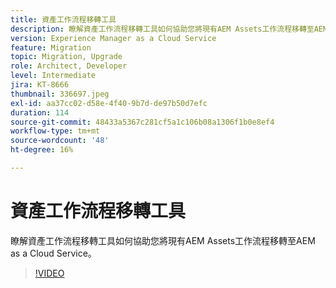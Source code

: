 ```yaml
---
title: 資產工作流程移轉工具
description: 瞭解資產工作流程移轉工具如何協助您將現有AEM Assets工作流程移轉至AEM as a Cloud Service。
version: Experience Manager as a Cloud Service
feature: Migration
topic: Migration, Upgrade
role: Architect, Developer
level: Intermediate
jira: KT-8666
thumbnail: 336697.jpeg
exl-id: aa37cc02-d58e-4f40-9b7d-de97b50d7efc
duration: 114
source-git-commit: 48433a5367c281cf5a1c106b08a1306f1b0e8ef4
workflow-type: tm+mt
source-wordcount: '48'
ht-degree: 16%

---
```


# 資產工作流程移轉工具

瞭解資產工作流程移轉工具如何協助您將現有AEM Assets工作流程移轉至AEM as a Cloud Service。

>[!VIDEO](https://video.tv.adobe.com/v/3438983?quality=12&learn=on&captions=chi_hant)
